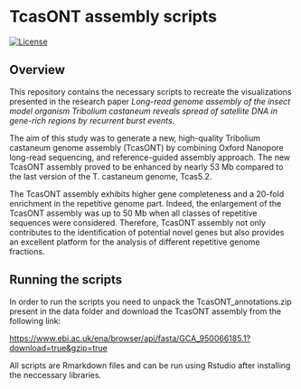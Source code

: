 # TcasONT assembly scripts

[![License](https://img.shields.io/badge/license-MIT-blue.svg)](LICENSE)

## Overview

This repository contains the necessary scripts to recreate the visualizations presented in the research paper  *Long-read genome assembly of the insect model organism Tribolium castaneum reveals spread of satellite DNA in gene-rich regions by recurrent burst events*. 

The aim of this study was to generate a new, high-quality Tribolium castaneum genome assembly (TcasONT) by combining Oxford Nanopore long-read sequencing, and reference-guided assembly approach. The new TcasONT assembly proved to be enhanced by nearly 53 Mb compared to the last version of the T. castaneum genome, Tcas5.2. 

The TcasONT assembly exhibits higher gene completeness and a 20-fold enrichment in the repetitive genome part. Indeed, the enlargement of the TcasONT assembly was up to 50 Mb when all classes of repetitive sequences were considered. Therefore, TcasONT assembly not only contributes to the identification of potential novel genes but also provides an excellent platform for the analysis of different repetitive genome fractions.

## Running the scripts

In order to run the scripts you need to unpack the TcasONT_annotations.zip present in the data folder and download the TcasONT assembly from the following link:

https://www.ebi.ac.uk/ena/browser/api/fasta/GCA_950066185.1?download=true&gzip=true

All scripts are Rmarkdown files and can be run using Rstudio after installing the neccessary libraries.

